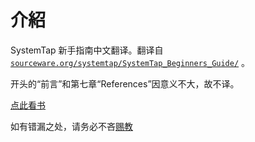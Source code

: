 # 介紹

SystemTap 新手指南中文翻译。翻译自[`sourceware.org/systemtap/SystemTap_Beginners_Guide/`](https://sourceware.org/systemtap/SystemTap_Beginners_Guide/) 。

开头的“前言”和第七章“References”因意义不大，故不译。

[点此看书](https://www.gitbook.com/book/spacewander/systemtapbeginnersguide_zh/details)

如有错漏之处，请务必不吝[赐教](https://github.com/spacewander/SystemTapBeginnersGuide_zh/issues)